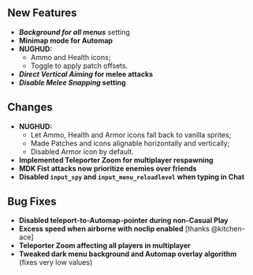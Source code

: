 ## New Features

- **_Background for all menus_** setting
- **Minimap mode for Automap**
- **NUGHUD:**
  - Ammo and Health icons;
  - Toggle to apply patch offsets.
- **_Direct Vertical Aiming_ for melee attacks**
- **_Disable Melee Snapping_ setting**

## Changes

- **NUGHUD:**
  - Let Ammo, Health and Armor icons fall back to vanilla sprites;
  - Made Patches and icons alignable horizontally and vertically;
  - Disabled Armor icon by default.
- **Implemented Teleporter Zoom for multiplayer respawning**
- **MDK Fist attacks now prioritize enemies over friends**
- **Disabled `input_spy` and `input_menu_reloadlevel` when typing in Chat**

## Bug Fixes

- **Disabled teleport-to-Automap-pointer during non-Casual Play**
- **Excess speed when airborne with noclip enabled** [thanks @kitchen-ace]
- **Teleporter Zoom affecting all players in multiplayer**
- **Tweaked dark menu background and Automap overlay algorithm** (fixes very low values)
